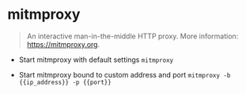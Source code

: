 # mitmproxy
> An interactive man-in-the-middle HTTP proxy.
> More information: <https://mitmproxy.org>.

- Start mitmproxy with default settings
`mitmproxy`

- Start mitmproxy bound to custom address and port
`mitmproxy -b {{ip_address}} -p {{port}}`
